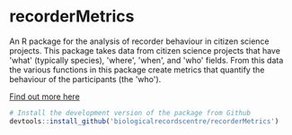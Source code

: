# recorderMetrics

An R package for the analysis of recorder behaviour in citizen science projects. This package takes data from citizen science projects that have 'what' (typically species), 'where', 'when', and 'who' fields. From this data the various functions in this package create metrics that quantify the behaviour of the participants (the 'who'). 

[Find out more here](https://biologicalrecordscentre.github.io/recorderMetrics/)

```r
# Install the development version of the package from Github
devtools::install_github('biologicalrecordscentre/recorderMetrics')
```
